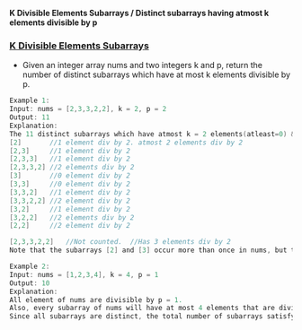 **K Divisible Elements Subarrays / Distinct subarrays having atmost k elements divisible by p**


### [K Divisible Elements Subarrays](https://leetcode.com/problems/k-divisible-elements-subarrays/)
- Given an integer array nums and two integers k and p, return the number of distinct subarrays which have at most k elements divisible by p.
```c
Example 1:
Input: nums = [2,3,3,2,2], k = 2, p = 2
Output: 11
Explanation:
The 11 distinct subarrays which have atmost k = 2 elements(atleast=0) & divisible by 2 are:
[2]       //1 element div by 2. atmost 2 elements div by 2
[2,3]     //1 element div by 2
[2,3,3]   //1 element div by 2
[2,3,3,2] //2 elements div by 2
[3]       //0 element div by 2
[3,3]     //0 element div by 2
[3,3,2]   //1 element div by 2
[3,3,2,2] //2 element div by 2
[3,2]     //1 element div by 2
[3,2,2]   //2 elements div by 2
[2,2]     //2 element div by 2

[2,3,3,2,2]   //Not counted.  //Has 3 elements div by 2
Note that the subarrays [2] and [3] occur more than once in nums, but they should each be counted only once.

Example 2:
Input: nums = [1,2,3,4], k = 4, p = 1
Output: 10
Explanation:
All element of nums are divisible by p = 1.
Also, every subarray of nums will have at most 4 elements that are divisible by 1.
Since all subarrays are distinct, the total number of subarrays satisfying all the constraints is 10.
```
